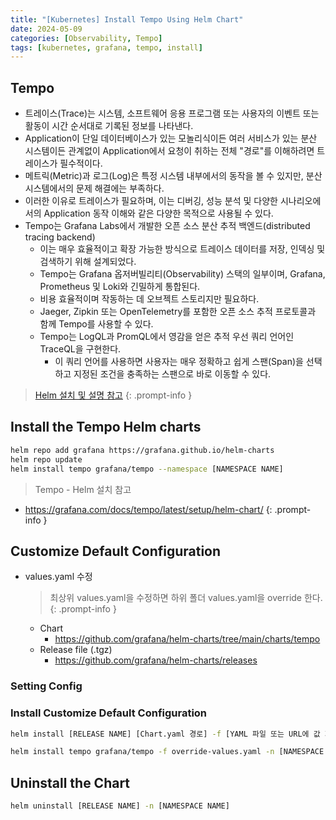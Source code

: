 ```yaml
---
title: "[Kubernetes] Install Tempo Using Helm Chart"
date: 2024-05-09
categories: [Observability, Tempo]
tags: [kubernetes, grafana, tempo, install]
---
```


## Tempo

- 트레이스(Trace)는 시스템, 소프트웨어 응용 프로그램 또는 사용자의 이벤트 또는 활동이 시간 순서대로 기록된 정보를 나타낸다.
- Application이 단일 데이터베이스가 있는 모놀리식이든 여러 서비스가 있는 분산 시스템이든 관계없이 Application에서 요청이 취하는 전체 "경로"를 이해하려면 트레이스가 필수적이다.
- 메트릭(Metric)과 로그(Log)은 특정 시스템 내부에서의 동작을 볼 수 있지만, 분산 시스템에서의 문제 해결에는 부족하다.
- 이러한 이유로 트레이스가 필요하며, 이는 디버깅, 성능 분석 및 다양한 시나리오에서의 Application 동작 이해와 같은 다양한 목적으로 사용될 수 있다.
- Tempo는 Grafana Labs에서 개발한 오픈 소스 분산 추적 백엔드(distributed tracing backend)
  - 이는 매우 효율적이고 확장 가능한 방식으로 트레이스 데이터를 저장, 인덱싱 및 검색하기 위해 설계되었다.
  - Tempo는 Grafana 옵저버빌리티(Observability) 스택의 일부이며, Grafana, Prometheus 및 Loki와 긴밀하게 통합된다.
  - 비용 효율적이며 작동하는 데 오브젝트 스토리지만 필요하다.
  - Jaeger, Zipkin 또는 OpenTelemetry를 포함한 오픈 소스 추적 프로토콜과 함께 Tempo를 사용할 수 있다.
  - Tempo는 LogQL과 PromQL에서 영감을 얻은 추적 우선 쿼리 언어인 TraceQL을 구현한다.
    - 이 쿼리 언어를 사용하면 사용자는 매우 정확하고 쉽게 스팬(Span)을 선택하고 지정된 조건을 충족하는 스팬으로 바로 이동할 수 있다.

> [Helm 설치 및 설명 참고](https://kyungryeol-yoon.github.io/posts/kubernetes-helm/)
{: .prompt-info }

## Install the Tempo Helm charts

```bash
helm repo add grafana https://grafana.github.io/helm-charts
helm repo update
helm install tempo grafana/tempo --namespace [NAMESPACE NAME]
```

> Tempo - Helm 설치 참고
- <https://grafana.com/docs/tempo/latest/setup/helm-chart/>
{: .prompt-info }

## Customize Default Configuration

- values.yaml 수정

  > 최상위 values.yaml을 수정하면 하위 폴더 values.yaml을 override 한다.
  {: .prompt-info }
  
  - Chart
    - <https://github.com/grafana/helm-charts/tree/main/charts/tempo>
  - Release file (.tgz)
    - <https://github.com/grafana/helm-charts/releases>

### Setting Config

### Install Customize Default Configuration

```bash
helm install [RELEASE NAME] [Chart.yaml 경로] -f [YAML 파일 또는 URL에 값 지정 (여러 개를 지정가능)] -n [NAMESPACE NAME]
```

```bash
helm install tempo grafana/tempo -f override-values.yaml -n [NAMESPACE NAME]
```

## Uninstall the Chart

```bash
helm uninstall [RELEASE NAME] -n [NAMESPACE NAME]
```